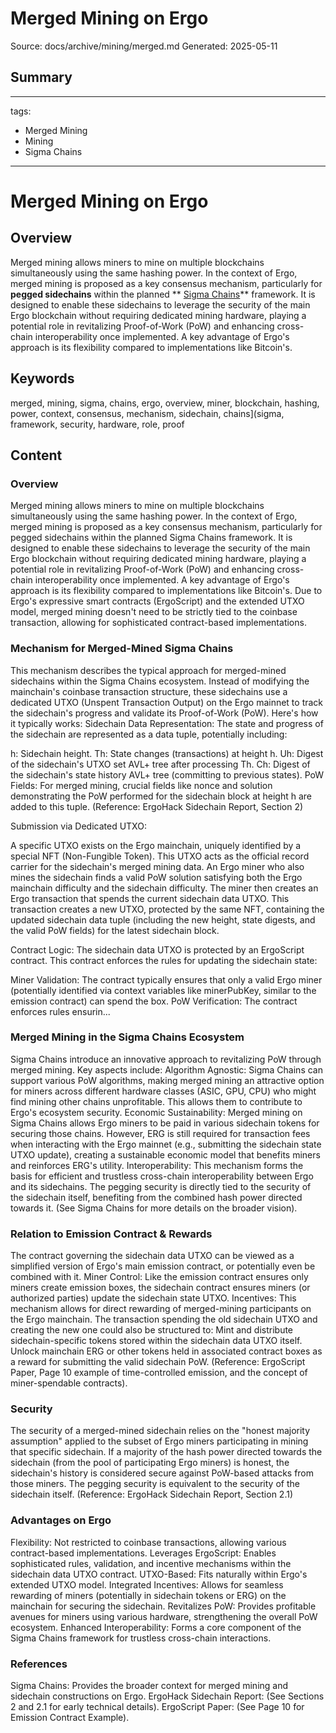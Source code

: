 # Merged Mining on Ergo
Source: docs/archive/mining/merged.md
Generated: 2025-05-11

## Summary
---
tags:
  - Merged Mining
  - Mining
  - Sigma Chains
---
# Merged Mining on Ergo

## Overview

Merged mining allows miners to mine on multiple blockchains simultaneously using the same hashing power. In the context of Ergo, merged mining is proposed as a key consensus mechanism, particularly for **pegged sidechains** within the planned ** [Sigma Chains](sigma-chains.md)** framework. It is designed to enable these sidechains to leverage the security of the main Ergo blockchain without requiring dedicated mining hardware, playing a potential role in revitalizing Proof-of-Work (PoW) and enhancing cross-chain interoperability once implemented. A key advantage of Ergo's approach is its flexibility compared to implementations like Bitcoin's.

## Keywords
merged, mining, sigma, chains, ergo, overview, miner, blockchain, hashing, power, context, consensus, mechanism, sidechain, chains](sigma, framework, security, hardware, role, proof

## Content
### Overview
Merged mining allows miners to mine on multiple blockchains simultaneously using the same hashing power. In the context of Ergo, merged mining is proposed as a key consensus mechanism, particularly for pegged sidechains within the planned Sigma Chains framework. It is designed to enable these sidechains to leverage the security of the main Ergo blockchain without requiring dedicated mining hardware, playing a potential role in revitalizing Proof-of-Work (PoW) and enhancing cross-chain interoperability once implemented.
A key advantage of Ergo's approach is its flexibility compared to implementations like Bitcoin's. Due to Ergo's expressive smart contracts (ErgoScript) and the extended UTXO model, merged mining doesn't need to be strictly tied to the coinbase transaction, allowing for sophisticated contract-based implementations.

### Mechanism for Merged-Mined Sigma Chains
This mechanism describes the typical approach for merged-mined sidechains within the Sigma Chains ecosystem. Instead of modifying the mainchain's coinbase transaction structure, these sidechains use a dedicated UTXO (Unspent Transaction Output) on the Ergo mainnet to track the sidechain's progress and validate its Proof-of-Work (PoW).
Here's how it typically works:
Sidechain Data Representation: The state and progress of the sidechain are represented as a data tuple, potentially including:

h: Sidechain height.
Th: State changes (transactions) at height h.
Uh: Digest of the sidechain's UTXO set AVL+ tree after processing Th.
Ch: Digest of the sidechain's state history AVL+ tree (committing to previous states).
PoW Fields: For merged mining, crucial fields like nonce and solution demonstrating the PoW performed for the sidechain block at height h are added to this tuple.
(Reference: ErgoHack Sidechain Report, Section 2)



Submission via Dedicated UTXO:

A specific UTXO exists on the Ergo mainchain, uniquely identified by a special NFT (Non-Fungible Token). This UTXO acts as the official record carrier for the sidechain's merged mining data.
An Ergo miner who also mines the sidechain finds a valid PoW solution satisfying both the Ergo mainchain difficulty and the sidechain difficulty.
The miner then creates an Ergo transaction that spends the current sidechain data UTXO.
This transaction creates a new UTXO, protected by the same NFT, containing the updated sidechain data tuple (including the new height, state digests, and the valid PoW fields) for the latest sidechain block.



Contract Logic: The sidechain data UTXO is protected by an ErgoScript contract. This contract enforces the rules for updating the sidechain state:

Miner Validation: The contract typically ensures that only a valid Ergo miner (potentially identified via context variables like minerPubKey, similar to the emission contract) can spend the box.
PoW Verification: The contract enforces rules ensurin...

### Merged Mining in the Sigma Chains Ecosystem
Sigma Chains introduce an innovative approach to revitalizing PoW through merged mining. Key aspects include:
Algorithm Agnostic: Sigma Chains can support various PoW algorithms, making merged mining an attractive option for miners across different hardware classes (ASIC, GPU, CPU) who might find mining other chains unprofitable. This allows them to contribute to Ergo's ecosystem security.
Economic Sustainability: Merged mining on Sigma Chains allows Ergo miners to be paid in various sidechain tokens for securing those chains. However, ERG is still required for transaction fees when interacting with the Ergo mainnet (e.g., submitting the sidechain state UTXO update), creating a sustainable economic model that benefits miners and reinforces ERG's utility.
Interoperability: This mechanism forms the basis for efficient and trustless cross-chain interoperability between Ergo and its sidechains. The pegging security is directly tied to the security of the sidechain itself, benefiting from the combined hash power directed towards it.
(See Sigma Chains for more details on the broader vision).

### Relation to Emission Contract & Rewards
The contract governing the sidechain data UTXO can be viewed as a simplified version of Ergo's main emission contract, or potentially even be combined with it.
Miner Control: Like the emission contract ensures only miners create emission boxes, the sidechain contract ensures miners (or authorized parties) update the sidechain state UTXO.
Incentives: This mechanism allows for direct rewarding of merged-mining participants on the Ergo mainchain. The transaction spending the old sidechain UTXO and creating the new one could also be structured to:
Mint and distribute sidechain-specific tokens stored within the sidechain data UTXO itself.
Unlock mainchain ERG or other tokens held in associated contract boxes as a reward for submitting the valid sidechain PoW.
(Reference: ErgoScript Paper, Page 10 example of time-controlled emission, and the concept of miner-spendable contracts).

### Security
The security of a merged-mined sidechain relies on the "honest majority assumption" applied to the subset of Ergo miners participating in mining that specific sidechain. If a majority of the hash power directed towards the sidechain (from the pool of participating Ergo miners) is honest, the sidechain's history is considered secure against PoW-based attacks from those miners. The pegging security is equivalent to the security of the sidechain itself.
(Reference: ErgoHack Sidechain Report, Section 2.1)

### Advantages on Ergo
Flexibility: Not restricted to coinbase transactions, allowing various contract-based implementations.
Leverages ErgoScript: Enables sophisticated rules, validation, and incentive mechanisms within the sidechain data UTXO contract.
UTXO-Based: Fits naturally within Ergo's extended UTXO model.
Integrated Incentives: Allows for seamless rewarding of miners (potentially in sidechain tokens or ERG) on the mainchain for securing the sidechain.
Revitalizes PoW: Provides profitable avenues for miners using various hardware, strengthening the overall PoW ecosystem.
Enhanced Interoperability: Forms a core component of the Sigma Chains framework for trustless cross-chain interactions.

### References
Sigma Chains: Provides the broader context for merged mining and sidechain constructions on Ergo.
ErgoHack Sidechain Report:  (See Sections 2 and 2.1 for early technical details).
ErgoScript Paper: (See Page 10 for Emission Contract Example).

